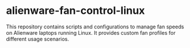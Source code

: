 # alienware-fan-control-linux
This repository contains scripts and configurations to manage fan speeds on Alienware laptops running Linux. It provides custom fan profiles for different usage scenarios.
